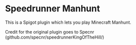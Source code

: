 # Speedrunner Manhunt
This is a Spigot plugin which lets you play Minecraft Manhunt. 

Credit for the original plugin goes to Specnr (github.com/specnr/speedrunnerKingOfTheHill/)

